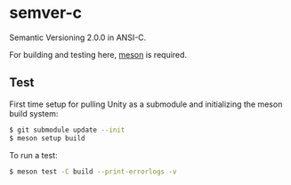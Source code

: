 # semver-c
Semantic Versioning 2.0.0 in ANSI-C.

For building and testing here, [meson](https://mesonbuild.com/index.html) is required.

## Test

First time setup for pulling Unity as a submodule and initializing the meson build system:

```bash
$ git submodule update --init
$ meson setup build
```

To run a test:

```bash
$ meson test -C build --print-errorlogs -v
```


